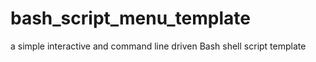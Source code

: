 # bash_script_menu_template
a simple interactive and command line driven Bash shell script template
